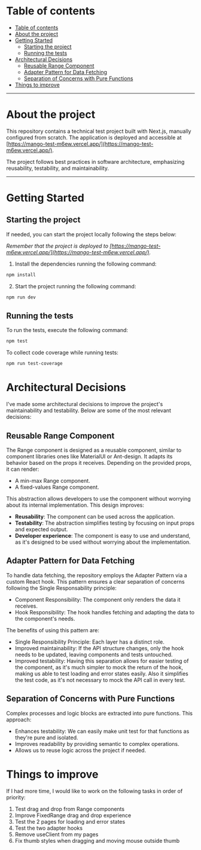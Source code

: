 # Table of contents

- [Table of contents](#table-of-contents)
- [About the project](#about-the-project)
- [Getting Started](#getting-started)
  - [Starting the project](#starting-the-project)
  - [Running the tests](#running-the-tests)
- [Architectural Decisions](#architectural-decisions)
  - [Reusable Range Component](#reusable-range-component)
  - [Adapter Pattern for Data Fetching](#adapter-pattern-for-data-fetching)
  - [Separation of Concerns with Pure Functions](#separation-of-concerns-with-pure-functions)
- [Things to improve](#things-to-improve)

---

# About the project

This repository contains a technical test project built with Next.js, manually configured from scratch. The application is deployed and accessible at [https://mango-test-m6ew.vercel.app/](https://mango-test-m6ew.vercel.app/).

The project follows best practices in software architecture, emphasizing reusability, testability, and maintainability.

---

# Getting Started

## Starting the project

If needed, you can start the project locally following the steps below:

_Remember that the project is deployed to [https://mango-test-m6ew.vercel.app/](https://mango-test-m6ew.vercel.app/)._

1. Install the dependencies running the following command:

```bash
npm install
```

2. Start the project running the following command:

```bash
npm run dev
```

## Running the tests

To run the tests, execute the following command:

```bash
npm test
```

To collect code coverage while running tests:

```bash
npm run test-coverage
```

# Architectural Decisions

I've made some architectural decisions to improve the project's maintainability and testability. Below are some of the most relevant decisions:

## Reusable Range Component

The Range component is designed as a reusable component, similar to component libraries ones like MaterialUI or Ant-design. It adapts its behavior based on the props it receives. Depending on the provided props, it can render:

- A min-max Range component.
- A fixed-values Range component.

This abstraction allows developers to use the component without worrying about its internal implementation. This design improves:

- **Reusability**: The component can be used across the application.
- **Testability**: The abstraction simplifies testing by focusing on input props and expected output.
- **Developer experience**: The component is easy to use and understand, as it's designed to be used without worrying about the implementation.

## Adapter Pattern for Data Fetching

To handle data fetching, the repository employs the Adapter Pattern via a custom React hook. This pattern ensures a clear separation of concerns following the Single Responsability principle:

- Component Responsibility: The component only renders the data it receives.
- Hook Responsibility: The hook handles fetching and adapting the data to the component's needs.

The benefits of using this pattern are:

- Single Responsibility Principle: Each layer has a distinct role.
- Improved maintainability: If the API structure changes, only the hook needs to be updated, leaving components and tests untouched.
- Improved testability: Having this separation allows for easier testing of the component, as it's much simpler to mock the return of the hook, making us able to test loading and error states easily. Also it simplifies the test code, as it's not necessary to mock the API call in every test.

## Separation of Concerns with Pure Functions

Complex processes and logic blocks are extracted into pure functions. This approach:

- Enhances testability: We can easily make unit test for that functions as they're pure and isolated.
- Improves readability by providing semantic to complex operations.
- Allows us to reuse logic across the project if needed.

# Things to improve

If I had more time, I would like to work on the following tasks in order of priority:

1. Test drag and drop from Range components
2. Improve FixedRange drag and drop experience
3. Test the 2 pages for loading and error states
4. Test the two adapter hooks
5. Remove useClient from my pages
6. Fix thumb styles when dragging and moving mouse outside thumb
